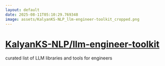 ```yaml
---
layout: default
date: 2025-08-11T05:10:29.769348
image: assets/KalyanKS-NLP_llm-engineer-toolkit_cropped.png
---
```


# [KalyanKS-NLP/llm-engineer-toolkit](https://github.com/KalyanKS-NLP/llm-engineer-toolkit)

curated list of LLM libraries and tools for engineers
